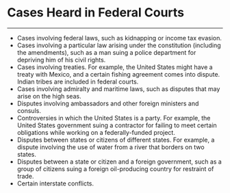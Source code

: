 # Cases Heard in Federal Courts
---
* Cases involving federal laws, such as kidnapping or income tax evasion.
* Cases involving a particular law arising under the constitution (including the amendments),
such as a man suing a police department for depriving him of his civil rights.
* Cases involving treaties. For example, the United States might have a treaty with Mexico,
and a certain fishing agreement comes into dispute. Indian tribes are included in federal courts.
* Cases involving admiralty and maritime laws, such as disputes that may arise on the high seas.
* Disputes involving ambassadors and other foreign ministers and consuls.
* Controversies in which the United States is a party. For example, the United States government
suing a contractor for failing to meet certain obligations while working on a federally-funded project.
* Disputes between states or citizens of different states. For example, a dispute involving the use
of water from a river that borders on two states.
* Disputes between a state or citizen and a foreign government, such as a group of citizens suing
a foreign oil-producing country for restraint of trade.
* Certain interstate conflicts.
